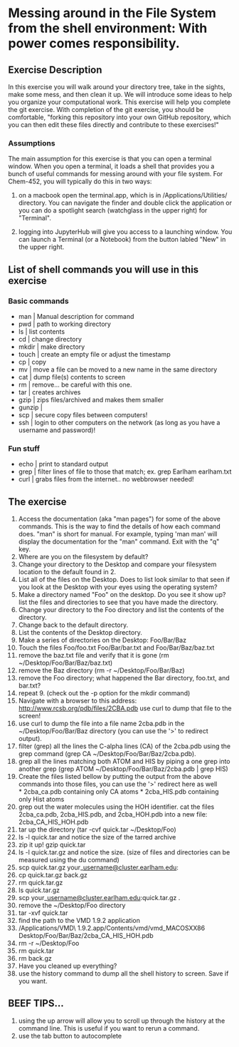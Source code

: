# Messing around in the File System from the shell environment: With power comes responsibility. 

## Exercise Description
In this exercise you will walk around your directory tree, take in the sights, make some mess, and then clean it up.  We will introduce some ideas to help you organize your computational work. This exercise will help you complete the git exercise.  With completion of the git exercise, you should be comfortable, "forking this repository into your own GitHub repository, which you can then edit these files directly and contribute to these exercises!" 

### Assumptions
The main assumption for this exercise is that you can open a terminal window. When you open a terminal, it loads a shell that provides you a bunch of useful commands for messing around with your file system.  For Chem-452, you will typically do this in two ways:

  1. on a macbook open the terminal.app, which is in /Applications/Utilities/ directory. You can navigate the finder and double click the application or you can do a spotlight search (watchglass in the upper right) for "Terminal".

  2. logging into JupyterHub will give you access to a launching window. You can launch a Terminal (or a Notebook) from the button labled "New" in the upper right. 

## List of shell commands you will use in this exercise 

### Basic commands
* man    | Manual description for command
* pwd    | path to working directory
* ls     | list contents
* cd     | change directory
* mkdir  | make directory
* touch  | create an empty file or adjust the timestamp 
* cp     | copy
* mv     | move a file can be moved to a new name in the same directory
* cat    | dump file(s) contents to screen
* rm     | remove... be careful with this one.
* tar    | creates archives
* gzip   | zips files/archived and makes them smaller
* gunzip |
* scp    | secure copy files between computers!
* ssh    | login to other computers on the network (as long as you have a username and password)! 

### Fun stuff
* echo  | print to standard output
* grep  | filter lines of file to those that match; ex. grep Earlham earlham.txt
* curl  | grabs files from the internet.. no webbrowser needed!

## The exercise

  1. Access the documentation (aka "man pages") for some of the above commands. This is the way to find the details of how each command does. "man" is short for manual. For example, typing 'man man' will display the documentation for the "man" command.   Exit with the "q" key. 
  2. Where are you on the filesystem by default?  
  3. Change your directory to the Desktop and compare your filesystem location to the default found in 2.
  4. List all of the files on the Desktop.  Does to list look similar to that seen if you look at the Desktop with your eyes using the operating system?
  5. Make a directory named "Foo" on the desktop. Do you see it show up? list the files and directories to see that you have made the directory.  
  6. Change your directory to the Foo directory and list the contents of the directory.
  7. Change back to the default directory.
  8. List the contents of the Desktop directory.
  9. Make a series of directories on the Desktop:  Foo/Bar/Baz
  10. Touch the files Foo/foo.txt  Foo/Bar/bar.txt and Foo/Bar/Baz/baz.txt
  11. remove the baz.txt file and verify that it is gone (rm ~/Desktop/Foo/Bar/Baz/baz.txt)
  12. remove the Baz directory (rm -r ~/Desktop/Foo/Bar/Baz)
  13. remove the Foo directory; what happened the Bar directory, foo.txt, and bar.txt?
  14. repeat 9.  (check out the -p option for the mkdir command) 
  15. Navigate with a browser to this address: http://www.rcsb.org/pdb/files/2CBA.pdb
      use curl to dump that file to the screen!
  16. use curl to dump the file into a file name 2cba.pdb in the ~/Desktop/Foo/Bar/Baz directory (you can use the '>' to redirect output).
  17. filter (grep) all the lines the C-alpha lines (CA) of the 2cba.pdb using the grep command (grep CA ~/Desktop/Foo/Bar/Baz/2cba.pdb).
  18. grep all the lines matching both ATOM and HIS by piping a one grep into another grep (grep ATOM ~/Desktop/Foo/Bar/Baz/2cba.pdb | grep HIS)
  19. Create the files listed bellow by putting the output from the above commands into those files, you can use the '>' redirect here as well  
    * 2cba\_ca.pdb containing only CA atoms
    * 2cba\_HIS.pdb containing only Hist atoms 
  20. grep out the water molecules using the HOH identifier.  cat the files 2cba\_ca.pdb, 2cba\_HIS.pdb, and 2cba\_HOH.pdb into a new file: 2cba\_CA\_HIS\_HOH.pdb
  21. tar up the directory (tar -cvf quick.tar ~/Desktop/Foo)
  22. ls -l quick.tar and notice the size of the tarred archive
  23. zip it up!  gzip quick.tar
  24. ls -l quick.tar.gz and notice the size.  (size of files and directories can be measured using the du command)
  25. scp quick.tar.gz your\_username@cluster.earlham.edu:
  26. cp quick.tar.gz back.gz
  27. rm quick.tar.gz
  27. ls quick.tar.gz
  28. scp your\_username@cluster.earlham.edu:quick.tar.gz .
  29. remove the ~/Desktop/Foo directory
  30. tar -xvf quick.tar
  31. find the path to the VMD 1.9.2 application 
  32. /Applications/VMD\ 1.9.2.app/Contents/vmd/vmd\_MACOSXX86 Desktop/Foo/Bar/Baz/2cba\_CA\_HIS\_HOH.pdb
  33. rm -r ~/Desktop/Foo
  34. rm quick.tar
  35. rm back.gz
  36. Have you cleaned up everything?
  37. use the history command to dump all the shell history to screen.  Save if you want.
  
## BEEF TIPS... 
  1. using the up arrow will allow you to scroll up through the history at the command line.  This is useful if you want to rerun a command.
  2. use the tab button to autocomplete 
